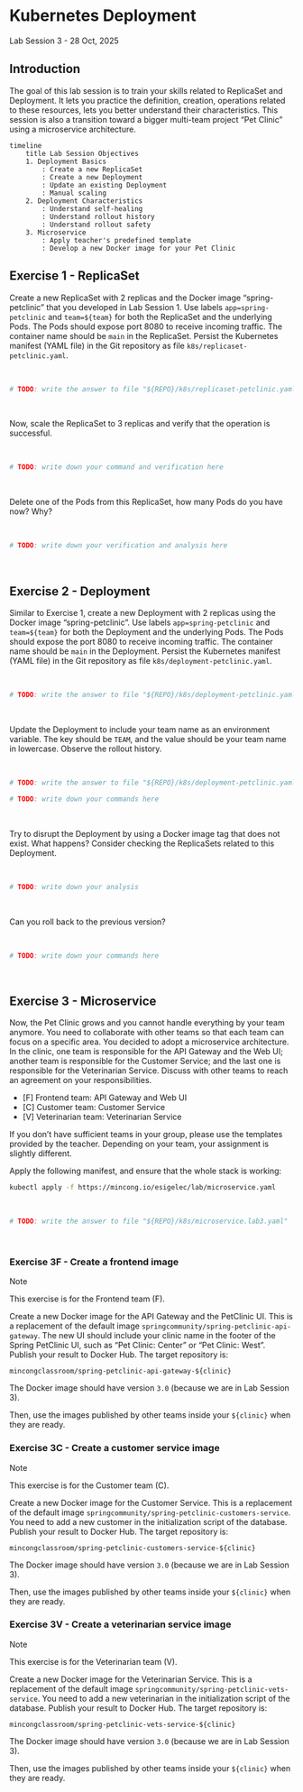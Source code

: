 # Kubernetes Deployment

Lab Session 3 - 28 Oct, 2025

## Introduction

The goal of this lab session is to train your skills related to
ReplicaSet and Deployment. It lets you practice the definition,
creation, operations related to these resources, lets you better
understand their characteristics. This session is also a transition
toward a bigger multi-team project “Pet Clinic” using a microservice
architecture.

``` mermaid
timeline
    title Lab Session Objectives
    1. Deployment Basics
        : Create a new ReplicaSet
        : Create a new Deployment
        : Update an existing Deployment
        : Manual scaling
    2. Deployment Characteristics
        : Understand self-healing
        : Understand rollout history
        : Understand rollout safety
    3. Microservice
        : Apply teacher's predefined template
        : Develop a new Docker image for your Pet Clinic
```

## Exercise 1 - ReplicaSet

Create a new ReplicaSet with 2 replicas and the Docker image
“spring-petclinic” that you developed in Lab Session 1. Use labels
`app=spring-petclinic` and `team=${team}` for both the ReplicaSet and
the underlying Pods. The Pods should expose port 8080 to receive
incoming traffic. The container name should be `main` in the ReplicaSet.
Persist the Kubernetes manifest (YAML file) in the Git repository as
file `k8s/replicaset-petclinic.yaml`.

  

``` sh
# TODO: write the answer to file "${REPO}/k8s/replicaset-petclinic.yaml"
```

  

Now, scale the ReplicaSet to 3 replicas and verify that the operation is
successful.

  

``` sh
# TODO: write down your command and verification here
```

  

Delete one of the Pods from this ReplicaSet, how many Pods do you have
now? Why?

  

``` sh
# TODO: write down your verification and analysis here
```

  

## Exercise 2 - Deployment

Similar to Exercise 1, create a new Deployment with 2 replicas using the
Docker image “spring-petclinic”. Use labels `app=spring-petclinic` and
`team=${team}` for both the Deployment and the underlying Pods. The Pods
should expose the port 8080 to receive incoming traffic. The container
name should be `main` in the Deployment. Persist the Kubernetes manifest
(YAML file) in the Git repository as file
`k8s/deployment-petclinic.yaml`.

  

``` sh
# TODO: write the answer to file "${REPO}/k8s/deployment-petclinic.yaml"
```

  

Update the Deployment to include your team name as an environment
variable. The key should be `TEAM`, and the value should be your team
name in lowercase. Observe the rollout history.

  

``` sh
# TODO: write the answer to file "${REPO}/k8s/deployment-petclinic.yaml"
```

``` sh
# TODO: write down your commands here
```

  

Try to disrupt the Deployment by using a Docker image tag that does not
exist. What happens? Consider checking the ReplicaSets related to this
Deployment.

  

``` sh
# TODO: write down your analysis
```

  

Can you roll back to the previous version?

  

``` sh
# TODO: write down your commands here
```

  

## Exercise 3 - Microservice

Now, the Pet Clinic grows and you cannot handle everything by your team
anymore. You need to collaborate with other teams so that each team can
focus on a specific area. You decided to adopt a microservice
architecture. In the clinic, one team is responsible for the API Gateway
and the Web UI; another team is responsible for the Customer Service;
and the last one is responsible for the Veterinarian Service. Discuss
with other teams to reach an agreement on your responsibilities.

- \[F\] Frontend team: API Gateway and Web UI
- \[C\] Customer team: Customer Service
- \[V\] Veterinarian team: Veterinarian Service

If you don’t have sufficient teams in your group, please use the
templates provided by the teacher. Depending on your team, your
assignment is slightly different.

Apply the following manifest, and ensure that the whole stack is
working:

``` sh
kubectl apply -f https://mincong.io/esigelec/lab/microservice.yaml
```

  

``` sh
# TODO: write the answer to file "${REPO}/k8s/microservice.lab3.yaml"
```

  

### Exercise 3F - Create a frontend image

> [!NOTE]
> This exercise is for the Frontend team (F).

Create a new Docker image for the API Gateway and the PetClinic UI. This
is a replacement of the default image
`springcommunity/spring-petclinic-api-gateway`. The new UI should
include your clinic name in the footer of the Spring PetClinic UI, such
as “Pet Clinic: Center” or “Pet Clinic: West”. Publish your result to
Docker Hub. The target repository is:

    mincongclassroom/spring-petclinic-api-gateway-${clinic}

The Docker image should have version `3.0` (because we are in Lab
Session 3).

Then, use the images published by other teams inside your `${clinic}`
when they are ready.

### Exercise 3C - Create a customer service image

> [!NOTE]
> This exercise is for the Customer team (C).

Create a new Docker image for the Customer Service. This is a
replacement of the default image
`springcommunity/spring-petclinic-customers-service`. You need to add a
new customer in the initialization script of the database. Publish your
result to Docker Hub. The target repository is:

    mincongclassroom/spring-petclinic-customers-service-${clinic}

The Docker image should have version `3.0` (because we are in Lab
Session 3).

Then, use the images published by other teams inside your `${clinic}`
when they are ready.

### Exercise 3V - Create a veterinarian service image

> [!NOTE]
> This exercise is for the Veterinarian team (V).

Create a new Docker image for the Veterinarian Service. This is a
replacement of the default image
`springcommunity/spring-petclinic-vets-service`. You need to add a new
veterinarian in the initialization script of the database. Publish your
result to Docker Hub. The target repository is:

    mincongclassroom/spring-petclinic-vets-service-${clinic}

The Docker image should have version `3.0` (because we are in Lab
Session 3).

Then, use the images published by other teams inside your `${clinic}`
when they are ready.
